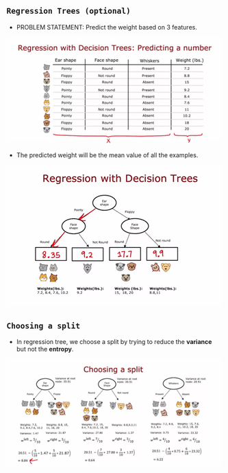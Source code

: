 ## `Regression Trees (optional)`

- PROBLEM STATEMENT: Predict the weight based on 3 features.

![Alt text](<ref img/13.png>)

- The predicted weight will be the mean value of all the examples.

![Alt text](<ref img/14.png>)

## `Choosing a split`

- In regression tree, we choose a split by trying to reduce the **variance** but not the **entropy**.

![Alt text](<ref img/15.png>)